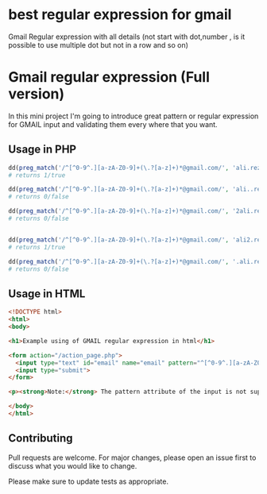 # best regular expression for gmail
Gmail Regular expression with all details (not start with dot,number , is it possible to use multiple dot but not in a row and so on)


# Gmail regular expression (Full version)

In this mini project I'm going to introduce great pattern or regular expression for GMAIL input and validating them every where that you want.


## Usage in PHP

```php
dd(preg_match('/^[^0-9^.][a-zA-Z0-9]+(\.?[a-z]+)*@gmail.com/', 'ali.rezvaniara@gmail.com'))
# returns 1/true

dd(preg_match('/^[^0-9^.][a-zA-Z0-9]+(\.?[a-z]+)*@gmail.com/', 'ali..rezvaniara@gmail.com'))
# returns 0/false

dd(preg_match('/^[^0-9^.][a-zA-Z0-9]+(\.?[a-z]+)*@gmail.com/', '2ali.rezvaniara@gmail.com'))
# returns 0/false


dd(preg_match('/^[^0-9^.][a-zA-Z0-9]+(\.?[a-z]+)*@gmail.com/', 'ali2.rezvaniara@gmail.com'))
# returns 1/true

dd(preg_match('/^[^0-9^.][a-zA-Z0-9]+(\.?[a-z]+)*@gmail.com/', '.ali.rezvaniara@gmail.com'))
# returns 0/false

```


## Usage in HTML

```html
<!DOCTYPE html>
<html>
<body>

<h1>Example using of GMAIL regular expression in html</h1>

<form action="/action_page.php">
  <input type="text" id="email" name="email" pattern="^[^0-9^.][a-zA-Z0-9]+(\.?[a-z]+)*@gmail.com" >
  <input type="submit">
</form>

<p><strong>Note:</strong> The pattern attribute of the input is not supported in Safari 10 (or earlier).</p>

</body>
</html>


```

## Contributing
Pull requests are welcome. For major changes, please open an issue first to discuss what you would like to change.

Please make sure to update tests as appropriate.
